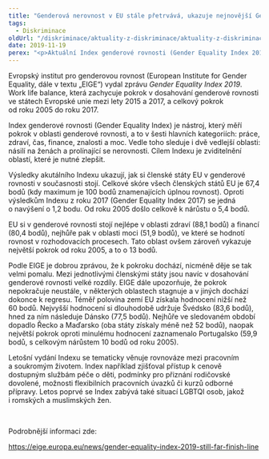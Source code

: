 ```yaml
---
title: "Genderová nerovnost v EU stále přetrvává, ukazuje nejnovější Gender Equality Index"
tags:
  - Diskriminace
oldUrl: "/diskriminace/aktuality-z-diskriminace/aktuality-z-diskriminace-2019/genderova-nerovnost-v-eu-stale-pretrvava-ukazuje-nejnovejsi-gender-equality-index/"
date: 2019-11-19
perex: "<p>Aktuální Index genderové rovnosti (Gender Equality Index 2019) ukazuje, že k pokroku sice dochází, ale změny postupují velmi pomalu.</p>"
---
```


<!-- imported from the old website -->

<p>Evropský institut pro genderovou rovnost (European Institute for Gender Equality, dále v textu „EIGE“) vydal zprávu <i>Gender Equality Index 2019</i>. Work life balance, která zachycuje pokrok v dosahování genderové rovnosti ve státech Evropské unie mezi lety 2015 a 2017, a celkový pokrok od roku 2005 do roku 2017. </p> <p>Index genderové rovnosti (Gender Equality Index) je nástroj, který měří pokrok v oblasti genderové rovnosti, a to v šesti hlavních kategoriích: práce, zdraví, čas, finance, znalosti a moc. Vedle toho sleduje i dvě vedlejší oblasti: násilí na ženách a prolínající se nerovnosti. Cílem Indexu je zviditelnění oblastí, které je nutné zlepšit.</p> <p>Výsledky akutálního Indexu ukazují, jak si členské státy EU v genderové rovnosti v současnosti stojí. Celkové skóre všech členských států EU je 67,4 bodů (kdy maximum je 100 bodů znamenajících úplnou rovnost). Oproti výsledkům Indexu z roku 2017 (Gender Equality Index 2017) se jedná o navýšení o 1,2 bodu. Od roku 2005 došlo celkově k nárůstu o 5,4 bodů.</p> <p>EU si v genderové rovnosti stojí nejlépe v oblasti zdraví (88,1 bodů) a financí (80,4 bodů), nejhůře pak v oblasti moci (51,9 bodů), ve které se hodnotí rovnost v rozhodovacích procesech. Tato oblast ovšem zároveň vykazuje největší pokrok od roku 2005, a to o 13 bodů.</p> <p>Podle EIGE je dobrou zprávou, že k pokroku dochází, nicméně děje se tak velmi pomalu. Mezi jednotlivými členskými státy jsou navíc v dosahování genderové rovnosti velké rozdíly. EIGE dále upozorňuje, že pokrok nepokračuje neustále, v některých oblastech stagnuje a v jiných dochází dokonce k regresu. Téměř polovina zemí EU získala hodnocení nižší než 60 bodů. Nejvyšší hodnocení si dlouhodobě udržuje Švédsko (83,6 bodů), hned za ním následuje Dánsko (77,5 bodů). Nejhůře ve sledovaném období dopadlo Řecko a Maďarsko (oba státy získaly méně než 52 bodů), naopak největší pokrok oproti minulému hodnocení zaznamenalo Portugalsko (59,9 bodů, s celkovým nárůstem 10 bodů od roku 2005).</p> <p>Letošní vydání Indexu se tematicky věnuje rovnováze mezi pracovním a soukromým životem. Index například zjišťoval přístup k cenově dostupným službám péče o děti, podmínky pro přiznání rodičovské dovolené, možnosti flexibilních pracovních úvazků či kurzů odborné přípravy. Letos poprvé se Index zabývá také situací LGBTQI osob, jakož i romských a muslimských žen.</p> <p> </p> <p>Podrobnější informaci zde:</p> <a href="https://eige.europa.eu/news/gender-equality-index-2019-still-far-finish-line" target="_blank">https://eige.europa.eu/news/gender-equality-index-2019-still-far-finish-line</a>
